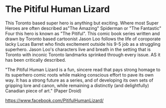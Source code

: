 # The Pitiful Human Lizard
This Toronto based super hero is anything but exciting. Where most Super Heroes are often described as"The Amazing" Spiderman or "The Fantastic" Four this hero is known as "The Pitiful". This comic book series written and drawn by Toronto based cartoonist Jason Loo follows the life of coroporate lacky Lucas Barret who finds excitement outside his 9-5 job as a struggling superhero. Jason Loo's characters live and breath in the setting that is Toronto with inconic Toronto landmarks sprinked through every issue. AS it has been critically described. 

"The Pitiful Human Lizard is a fun, sincere read that pays strong homage to its superhero comic roots while making conscious effort to pave its own way. It has a strong future as a series, and of developing its own sets of gripping lore and canon, while remaining a distinctly (and delightfully) Canadian piece of art." (Paper Droid)

https://www.facebook.com/PitifulHumanLizard/
